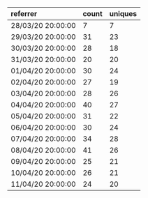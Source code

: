 | referrer          | count | uniques |
| :---------------- | :---- | :------ |
| 28/03/20 20:00:00 | 7     | 7       |
| 29/03/20 20:00:00 | 31    | 23      |
| 30/03/20 20:00:00 | 28    | 18      |
| 31/03/20 20:00:00 | 20    | 20      |
| 01/04/20 20:00:00 | 30    | 24      |
| 02/04/20 20:00:00 | 27    | 19      |
| 03/04/20 20:00:00 | 28    | 26      |
| 04/04/20 20:00:00 | 40    | 27      |
| 05/04/20 20:00:00 | 31    | 22      |
| 06/04/20 20:00:00 | 30    | 24      |
| 07/04/20 20:00:00 | 34    | 28      |
| 08/04/20 20:00:00 | 41    | 26      |
| 09/04/20 20:00:00 | 25    | 21      |
| 10/04/20 20:00:00 | 26    | 21      |
| 11/04/20 20:00:00 | 24    | 20      |